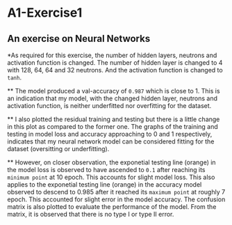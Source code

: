 # A1-Exercise1
## An exercise on Neural Networks

*As required for this exercise, the number of hidden layers, neutrons and activation function is changed. The number of hidden layer is changed to 4 with 128, 64, 64 and 32 neutrons. And the activation function is changed to `tanh`.

** The model produced a val-accuracy of `0.987` which is close to 1. This is an indication that my model, with the changed hidden layer, neutrons and activation function, is neither underfitted nor overfitting for the dataset.

** I also plotted the residual training and testing but there is a little change in this plot as compared to the former one. The graphs of the training and testing in model loss and accuracy approaching to 0 and 1 respectively, indicates that my neural network model can be considered fitting for the dataset (oversitting or underfitting).

** However, on closer observation, the exponetial testing line (orange) in the model loss is observed to have ascended to `0.1` after reaching its `minimum point` at 10 epoch. This accounts for slight model loss. This also applies to the exponetial testing line (orange) in the accuracy model observed to descend to 0.985 after it reached its `maximum point` at roughly 7 epoch. This accounted for slight error in the model accuracy. The confusion matrix is also plotted to evaluate the performance of the model. From the matrix, it is observed that there is no type I or type II error.

